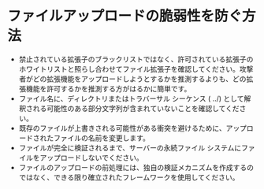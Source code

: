 # ファイルアップロードの脆弱性を防ぐ方法

- 禁止されている拡張子のブラックリストではなく、許可されている拡張子のホワイトリストと照らし合わせてファイル拡張子を確認してください。攻撃者がどの拡張機能をアップロードしようとするかを推測するよりも、どの拡張機能を許可するかを推測する方がはるかに簡単です。
- ファイル名に、ディレクトリまたはトラバーサル シーケンス ( ../) として解釈される可能性のある部分文字列が含まれていないことを確認してください。
- 既存のファイルが上書きされる可能性がある衝突を避けるために、アップロードされたファイルの名前を変更します。
- ファイルが完全に検証されるまで、サーバーの永続ファイル システムにファイルをアップロードしないでください。
- ファイルのアップロードの前処理には、独自の検証メカニズムを作成するのではなく、できる限り確立されたフレームワークを使用してください。

